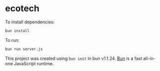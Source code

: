 # ecotech

To install dependencies:

```bash
bun install
```

To run:

```bash
bun run server.js
```

This project was created using `bun init` in bun v1.1.24. [Bun](https://bun.sh) is a fast all-in-one JavaScript runtime.
